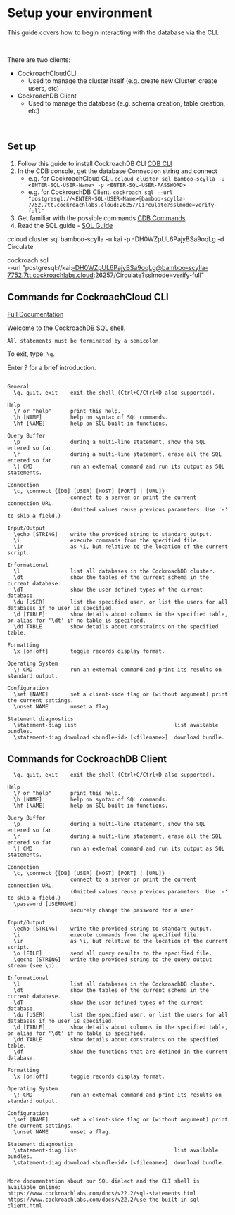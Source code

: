 # Setup your environment

This guide covers how to begin interacting with the database via the CLI.

<br>

There are two clients:

- CockroachCloudCLI
    - Used to manage the cluster itself (e.g. create new Cluster, create users, etc)
- CockroachDB Client
    - Used to manage the database (e.g. schema creation, table creation, etc)

<br />

## Set up

1. Follow this guide to install CockroachDB CLI [CDB CLI](https://www.cockroachlabs.com/blog/cockroachdb-ccloud-cli/)
1. In the CDB console, get the database Connection string and connect
    - e.g. for CockroachCloud CLI. `ccloud cluster sql bamboo-scylla -u <ENTER-SQL-USER-Name> -p <ENTER-SQL-USER-PASSWORD>`
    - e.g. for CockroachDB Client. `cockroach sql --url "postgresql://<ENTER-SQL-USER-Name>@bamboo-scylla-7752.7tt.cockroachlabs.cloud:26257/Circulate?sslmode=verify-full"`
1. Get familiar with the possible commands [CDB Commands](https://www.cockroachlabs.com/docs/v22.2/cockroach-commands.html)
1. Read the SQL guide - [SQL Guide](https://www.cockroachlabs.com/docs/v22.2/cockroach-sql#prerequisites)


ccloud cluster sql bamboo-scylla -u kai -p -DH0WZpUL6PajyBSa9oqLg -d Circulate

cockroach sql \
--url "postgresql://kai:-DH0WZpUL6PajyBSa9oqLg@bamboo-scylla-7752.7tt.cockroachlabs.cloud:26257/Circulate?sslmode=verify-full"


## Commands for CockroachCloud CLI

[Full Documentation](https://www.cockroachlabs.com/docs/stable/cockroach-sql.html)

Welcome to the CockroachDB SQL shell.

`All statements must be terminated by a semicolon.`

To exit, type: `\q`.

Enter \? for a brief introduction.

```

General
  \q, quit, exit    exit the shell (Ctrl+C/Ctrl+D also supported).

Help
  \? or "help"      print this help.
  \h [NAME]         help on syntax of SQL commands.
  \hf [NAME]        help on SQL built-in functions.

Query Buffer
  \p                during a multi-line statement, show the SQL entered so far.
  \r                during a multi-line statement, erase all the SQL entered so far.
  \| CMD            run an external command and run its output as SQL statements.

Connection
  \c, \connect {[DB] [USER] [HOST] [PORT] | [URL]}
                    connect to a server or print the current connection URL.
                    (Omitted values reuse previous parameters. Use '-' to skip a field.)

Input/Output
  \echo [STRING]    write the provided string to standard output.
  \i                execute commands from the specified file.
  \ir               as \i, but relative to the location of the current script.

Informational
  \l                list all databases in the CockroachDB cluster.
  \dt               show the tables of the current schema in the current database.
  \dT               show the user defined types of the current database.
  \du [USER]        list the specified user, or list the users for all databases if no user is specified.
  \d [TABLE]        show details about columns in the specified table, or alias for '\dt' if no table is specified.
  \dd TABLE         show details about constraints on the specified table.

Formatting
  \x [on|off]       toggle records display format.

Operating System
  \! CMD            run an external command and print its results on standard output.

Configuration
  \set [NAME]       set a client-side flag or (without argument) print the current settings.
  \unset NAME       unset a flag.

Statement diagnostics
  \statement-diag list                               list available bundles.
  \statement-diag download <bundle-id> [<filename>]  download bundle.

```


## Commands for CockroachDB Client

```
  \q, quit, exit    exit the shell (Ctrl+C/Ctrl+D also supported).

Help
  \? or "help"      print this help.
  \h [NAME]         help on syntax of SQL commands.
  \hf [NAME]        help on SQL built-in functions.

Query Buffer
  \p                during a multi-line statement, show the SQL entered so far.
  \r                during a multi-line statement, erase all the SQL entered so far.
  \| CMD            run an external command and run its output as SQL statements.

Connection
  \c, \connect {[DB] [USER] [HOST] [PORT] | [URL]}
                    connect to a server or print the current connection URL.
                    (Omitted values reuse previous parameters. Use '-' to skip a field.)
  \password [USERNAME]
                    securely change the password for a user

Input/Output
  \echo [STRING]    write the provided string to standard output.
  \i                execute commands from the specified file.
  \ir               as \i, but relative to the location of the current script.
  \o [FILE]         send all query results to the specified file.
  \qecho [STRING]   write the provided string to the query output stream (see \o).

Informational
  \l                list all databases in the CockroachDB cluster.
  \dt               show the tables of the current schema in the current database.
  \dT               show the user defined types of the current database.
  \du [USER]        list the specified user, or list the users for all databases if no user is specified.
  \d [TABLE]        show details about columns in the specified table, or alias for '\dt' if no table is specified.
  \dd TABLE         show details about constraints on the specified table.
  \df               show the functions that are defined in the current database.

Formatting
  \x [on|off]       toggle records display format.

Operating System
  \! CMD            run an external command and print its results on standard output.

Configuration
  \set [NAME]       set a client-side flag or (without argument) print the current settings.
  \unset NAME       unset a flag.

Statement diagnostics
  \statement-diag list                               list available bundles.
  \statement-diag download <bundle-id> [<filename>]  download bundle.


More documentation about our SQL dialect and the CLI shell is available online:
https://www.cockroachlabs.com/docs/v22.2/sql-statements.html
https://www.cockroachlabs.com/docs/v22.2/use-the-built-in-sql-client.html
```

